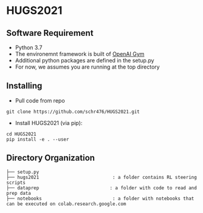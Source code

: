 # HUGS2021

## Software Requirement
* Python 3.7 
* The environemnt framework is built of [OpenAI Gym](https://gym.openai.com) 
* Additional python packages are defined in the setup.py 
* For now, we assumes you are running at the top directory 

## Installing 
* Pull code from repo
```
git clone https://github.com/schr476/HUGS2021.git
```
* Install HUGS2021 (via pip):
```
cd HUGS2021
pip install -e . --user
```

## Directory Organization
```
├── setup.py
├── hugs2021                           : a folder contains RL steering scripts  
├── dataprep                          : a folder with code to read and prep data
├── notebooks                          : a folder with notebooks that can be executed on colab.research.google.com
          
```
